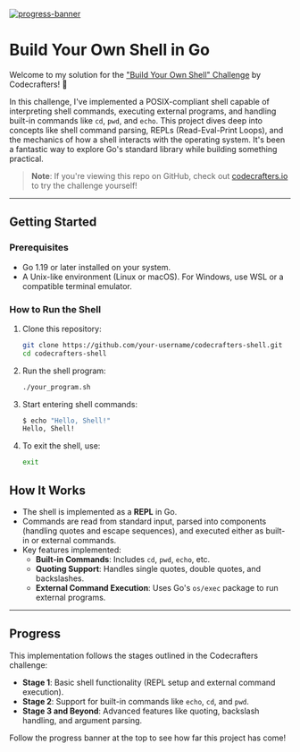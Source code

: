 [![progress-banner](https://backend.codecrafters.io/progress/shell/bd5c2931-915e-4dc2-bda5-a5681647b3f3)](https://app.codecrafters.io/users/codecrafters-bot?r=2qF)

# Build Your Own Shell in Go

Welcome to my solution for the ["Build Your Own Shell" Challenge](https://app.codecrafters.io/courses/shell/overview) by Codecrafters! 🚀 

In this challenge, I've implemented a POSIX-compliant shell capable of interpreting shell commands, executing external programs, and handling built-in commands like `cd`, `pwd`, and `echo`. This project dives deep into concepts like shell command parsing, REPLs (Read-Eval-Print Loops), and the mechanics of how a shell interacts with the operating system. It's been a fantastic way to explore Go's standard library while building something practical.

> **Note**: If you're viewing this repo on GitHub, check out [codecrafters.io](https://codecrafters.io) to try the challenge yourself!

---

## Getting Started

### Prerequisites
- Go 1.19 or later installed on your system.
- A Unix-like environment (Linux or macOS). For Windows, use WSL or a compatible terminal emulator.

### How to Run the Shell
1. Clone this repository:
   ```sh
   git clone https://github.com/your-username/codecrafters-shell.git
   cd codecrafters-shell
2. Run the shell program:
   ```sh
   ./your_program.sh
3. Start entering shell commands:
   ```sh
   $ echo "Hello, Shell!"
   Hello, Shell!
4. To exit the shell, use:
   ```sh
   exit

## How It Works

- The shell is implemented as a **REPL** in Go. 
- Commands are read from standard input, parsed into components (handling quotes and escape sequences), and executed either as built-in or external commands.
- Key features implemented:
  - **Built-in Commands**: Includes `cd`, `pwd`, `echo`, etc.
  - **Quoting Support**: Handles single quotes, double quotes, and backslashes.
  - **External Command Execution**: Uses Go's `os/exec` package to run external programs.

---

## Progress

This implementation follows the stages outlined in the Codecrafters challenge:
- **Stage 1**: Basic shell functionality (REPL setup and external command execution).
- **Stage 2**: Support for built-in commands like `echo`, `cd`, and `pwd`.
- **Stage 3 and Beyond**: Advanced features like quoting, backslash handling, and argument parsing.

Follow the progress banner at the top to see how far this project has come!
